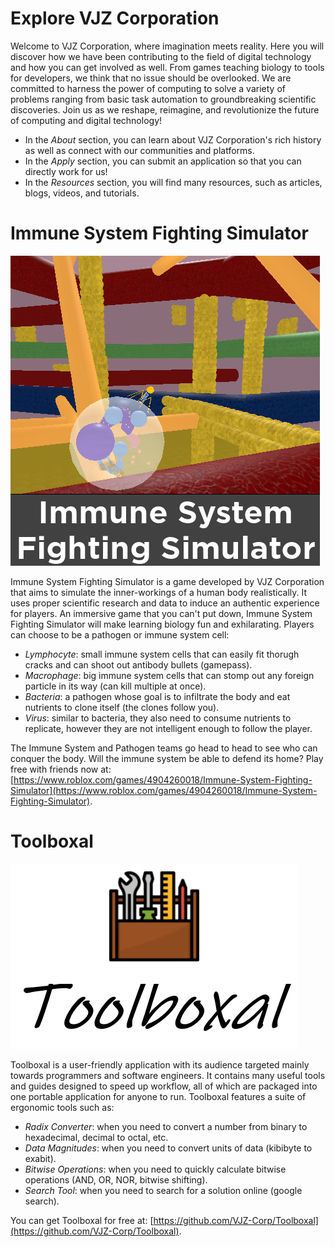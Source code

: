 # Explore VJZ Corporation
Welcome to VJZ Corporation, where imagination meets reality. Here you will discover how we have been contributing to the field of digital technology and how you can get involved as well. From games teaching biology to tools for developers, we think that no issue should be overlooked. We are committed to harness the power of computing to solve a variety of problems ranging from basic task automation to groundbreaking scientific discoveries. Join us as we reshape, reimagine, and revolutionize the future of computing and digital technology!

- In the *About* section, you can learn about VJZ Corporation's rich history as well as connect with our communities and platforms.
- In the *Apply* section, you can submit an application so that you can directly work for us!
- In the *Resources* section, you will find many resources, such as articles, blogs, videos, and tutorials.

# Immune System Fighting Simulator
![](/assets/images/immune_system_fighting_sim.png)

Immune System Fighting Simulator is a game developed by VJZ Corporation that aims to simulate the inner-workings of a human body realistically. It uses proper scientific research and data to induce an authentic experience for players. An immersive game that you can't put down, Immune System Fighting Simulator will make learning biology fun and exhilarating. Players can choose to be a pathogen or immune system cell:

- *Lymphocyte*: small immune system cells that can easily fit thorugh cracks and can shoot out antibody bullets (gamepass).
- *Macrophage*: big immune system cells that can stomp out any foreign particle in its way (can kill multiple at once).
- *Bacteria*: a pathogen whose goal is to infiltrate the body and eat nutrients to clone itself (the clones follow you).
- *Virus*: similar to bacteria, they also need to consume nutrients to replicate, however they are not intelligent enough to follow the player.

The Immune System and Pathogen teams go head to head to see who can conquer the body. Will the immune system be able to defend its home? Play free with friends now at: [https://www.roblox.com/games/4904260018/Immune-System-Fighting-Simulator](https://www.roblox.com/games/4904260018/Immune-System-Fighting-Simulator).

# Toolboxal
![](/assets/images/toolboxal.png)

Toolboxal is a user-friendly application with its audience targeted mainly towards programmers and software engineers. It contains many useful tools and guides designed to speed up workflow, all of which are packaged into one portable application for anyone to run. Toolboxal features a suite of ergonomic tools such as:

- *Radix Converter*: when you need to convert a number from binary to hexadecimal, decimal to octal, etc.
- *Data Magnitudes*: when you need to convert units of data (kibibyte to exabit).
- *Bitwise Operations*: when you need to quickly calculate bitwise operations (AND, OR, NOR, bitwise shifting).
- *Search Tool*: when you need to search for a solution online (google search).

You can get Toolboxal for free at: [https://github.com/VJZ-Corp/Toolboxal](https://github.com/VJZ-Corp/Toolboxal).

